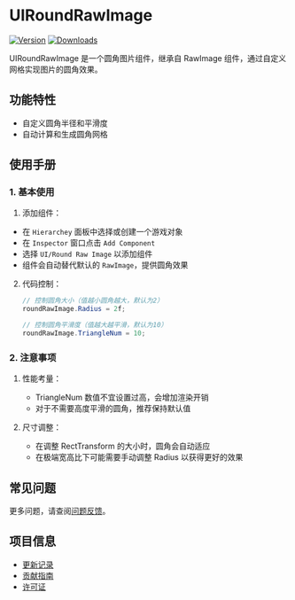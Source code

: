 # UIRoundRawImage

[![Version](https://img.shields.io/npm/v/org.eframework.u3d.ugui)](https://www.npmjs.com/package/org.eframework.u3d.ugui)
[![Downloads](https://img.shields.io/npm/dm/org.eframework.u3d.ugui)](https://www.npmjs.com/package/org.eframework.u3d.ugui)

UIRoundRawImage 是一个圆角图片组件，继承自 RawImage 组件，通过自定义网格实现图片的圆角效果。

## 功能特性

- 自定义圆角半径和平滑度
- 自动计算和生成圆角网格

## 使用手册

### 1. 基本使用

1. 添加组件：
  - 在 `Hierarchey` 面板中选择或创建一个游戏对象
  - 在 `Inspector` 窗口点击 `Add Component`
  - 选择 `UI/Round Raw Image` 以添加组件
  - 组件会自动替代默认的 `RawImage`，提供圆角效果

2. 代码控制：
   ```csharp
   // 控制圆角大小（值越小圆角越大，默认为2）
   roundRawImage.Radius = 2f;
   
   // 控制圆角平滑度（值越大越平滑，默认为10）
   roundRawImage.TriangleNum = 10;
   ```

### 2. 注意事项

1. 性能考量：
   - TriangleNum 数值不宜设置过高，会增加渲染开销
   - 对于不需要高度平滑的圆角，推荐保持默认值

2. 尺寸调整：
   - 在调整 RectTransform 的大小时，圆角会自动适应
   - 在极端宽高比下可能需要手动调整 Radius 以获得更好的效果

## 常见问题

更多问题，请查阅[问题反馈](../CONTRIBUTING.md#问题反馈)。

## 项目信息

- [更新记录](../CHANGELOG.md)
- [贡献指南](../CONTRIBUTING.md)
- [许可证](../LICENSE)
